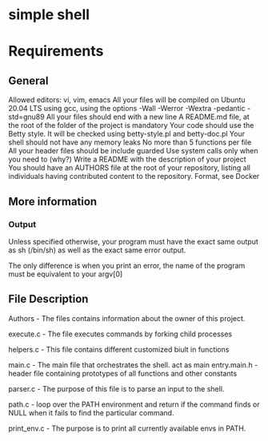 # simple shell
# Requirements
## General
Allowed editors: vi, vim, emacs
All your files will be compiled on Ubuntu 20.04 LTS using gcc, using the options -Wall -Werror -Wextra -pedantic -std=gnu89
All your files should end with a new line
A README.md file, at the root of the folder of the project is mandatory
Your code should use the Betty style. It will be checked using betty-style.pl and betty-doc.pl
Your shell should not have any memory leaks
No more than 5 functions per file
All your header files should be include guarded
Use system calls only when you need to (why?)
Write a README with the description of your project
You should have an AUTHORS file at the root of your repository, listing all individuals having contributed content to the repository. Format, see Docker

## More information

### Output
Unless specified otherwise, your program must have the exact same output as sh (/bin/sh) as well as the exact same error output.

The only difference is when you print an error, the name of the program must be equivalent to your argv[0]

## File Description
Authors - The files contains information about the owner of this project.

execute.c - The file executes commands by forking child processes

helpers.c - This file contains different customized biult in functions

main.c - The main file that orchestrates the shell. act as main entry.main.h - header file containing prototypes of all functions and other constants

parser.c - The purpose of this file is to parse an input to the shell.

path.c - loop over the PATH environment and return if the command finds or NULL when it fails to find the particular command.

print_env.c - The purpose is to print all currently available envs in PATH.
